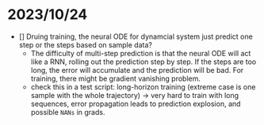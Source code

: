 # 2023/10/24
- [] Druing training, the neural ODE for dynamcial system just predict one step or the steps based on sample data? 
  - The difficulty of multi-step prediction is that the neural ODE will act like a RNN, rolling out the prediction step by step. If the steps are too long, the error will accumulate and the prediction will be bad. For training, there might be gradient vanishing problem.  
  - check this in a test script: long-horizon training (extreme case is one sample with the whole trajectory) -> very hard to train with long sequences, error propagation leads to prediction explosion, and possible `NANs` in grads.
